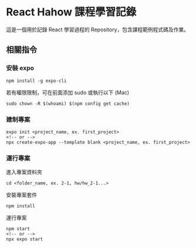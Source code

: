 # React Hahow 課程學習記錄

這是一個用於記錄 React 學習過程的 Repository，包含課程範例程式碼及作業。


## 相關指令

### 安裝 expo
```
npm install -g expo-cli
```

若有權限限制，可在前面添加 sudo 或執行以下 (Mac)
```
sudo chown -R $(whoami) $(npm config get cache)
```

### 建制專案
```
expo init <project_name, ex. first_project>
<!-- or -->
npx create-expo-app --template blank <project_name, ex. first_project>
```

### 運行專案
進入專案資料夾
```
cd <folder_name, ex. 2-1, hw/hw_2-1...>
```

安裝專案套件
```
npm install
```

運行專案
```
npm start
<!-- or -->
npx expo start
```


